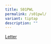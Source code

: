 ```yaml
---
title: S01PWL
permalink: /s01pwl/
variant: tiptap
description: ""
---
```

<p><a href="/files/Sec 1 Registration/01__Principal_s_Welcome_Letter_2022.pdf" rel="noopener nofollow" target="_blank">Letter</a>
</p>